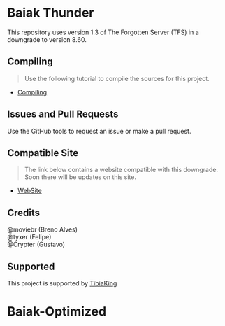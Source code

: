 Baiak Thunder
===============
This repository uses version 1.3 of The Forgotten Server (TFS) in a downgrade to version 8.60.

## Compiling
> Use the following tutorial to compile the sources for this project.

* [Compiling](https://github.com/otland/forgottenserver/wiki/Compiling)

## Issues and Pull Requests
Use the GitHub tools to request an issue or make a pull request.

## Compatible Site
> The link below contains a website compatible with this downgrade. Soon there will be updates on this site.

* [WebSite](https://github.com/moviebr/TheRealGesiorFerobra)

## Credits
@moviebr (Breno Alves) <br>
@tyxer (Felipe) <br>
@Crypter (Gustavo)

## Supported
This project is supported by [TibiaKing](https://tibiaking.com/)

# Baiak-Optimized
